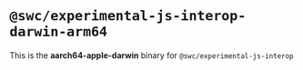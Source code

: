 # `@swc/experimental-js-interop-darwin-arm64`

This is the **aarch64-apple-darwin** binary for `@swc/experimental-js-interop`
